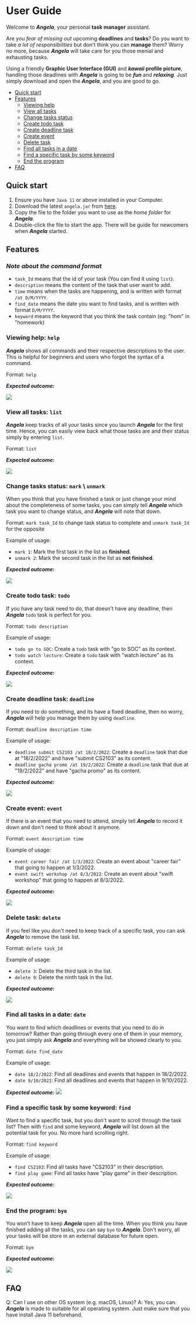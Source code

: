 # User Guide
Welcome to ***Angela***, your personal **task manager** assistant. 

Are you _fear of missing out_ upcoming **deadlines** and **tasks**? Do you want 
to take _a lot of responsibilities_ but don't think you can **manage** them? 
Worry no more, because **_Angela_** will take care for you those menial and exhausting tasks. 

Using a friendly **Graphic User Interface (GUI)** and **_kawaii_ profile picture**, 
handling those deadlines with **_Angela_** is going to be **_fun_** and **_relaxing_**. Just simply download 
and open the **_Angela_**, and you are good to go.

- [Quick start](#quick-start)
- [Features](#features)
  - [Viewing help](#viewing-help-help)
  - [View all tasks](#view-all-tasks-list)
  - [Change tasks status](#change-tasks-status-mark--unmark)
  - [Create todo task](#create-todo-task-todo)
  - [Create deadline task](#create-deadline-task-deadline)
  - [Create event](#create-event-event)
  - [Delete task](#delete-task-delete)
  - [Find all tasks in a date](#find-all-tasks-in-a-date-date)
  - [Find a specific task by some keyword](#find-a-specific-task-by-some-keyword-find)
  - [End the program](#end-the-program-bye)
- [FAQ](#faq)

## Quick start
1. Ensure you have `Java 11` or above installed in your Computer.
2. Download the latest `angela.jar` from [here](https://github.com/khoahre123/ip/releases).
3. Copy the file to the folder you want to use as the _home folder_ for **_Angela_**.
4. Double-click the file to start the app. There will be guide for newcomers when **_Angela_** started.

## Features

### **_Note about the command format_**
- `task_Id` means that the id of your task (You can find it using `list`).
- `description` means the content of the task that user want to add.
- `time` means when the tasks are happening, and is written with format `/at D/M/YYYY`.
- `find_date` means the date you want to find tasks, and is written with format `D/M/YYYY`.
- `keyword` means the keyword that you think the task contain (eg: "hom" in "homework)

### Viewing help: `help`
**_Angela_** shows all commands and their respective descriptions to the user.
This is helpful for beginners and users who forgot the syntax of a command.

Format: `help`

_**Expected outcome:**_

![](HelpCommand.png)

### View all tasks: `list`
**_Angela_** keep tracks of all your tasks since you launch **_Angela_** for the first time.
Hence, you can easily view back what those tasks are and their status simply by entering `list`.

Format: `list`

_**Expected outcome:**_

![](ListCommand.png)

### Change tasks status: `mark` \ `unmark`
When you think that you have finished a task or just change your mind about the completeness of some tasks,
you can simply tell **_Angela_** which task you want to change status, and _**Angela**_ will note that down.


Format: `mark task_Id` to change task status to complete and `unmark task_Id` for the opposite

Example of usage: 
- `mark 1`: Mark the first task in the list as **finished**.
-  `unmark 2`: Mark the second task in the list as **not finished**.

_**Expected outcome:**_

![](Mark_UnmarkCommand.png)

### Create todo task: `todo`
If you have any task need to do, that doesn't have any deadline, then 
**_Angela_** `todo` task is perfect for you.

Format: `todo description`

Example of usage:
- `todo go to SOC`: Create a `todo` task with "go to SOC" as its context.
- `todo watch lecture`: Create a `todo` task with "watch lecture" as its context.

_**Expected outcome:**_

![](TodoCommand.png)

### Create deadline task: `deadline`
If you need to do something, and its have a fixed deadline, then no worry, **_Angela_**
will help you manage them by using `deadline`.

Format: `deadline description time`

Example of usage:
- `deadline submit CS2103 /at 18/2/2022`: Create a `deadline` task that due at 
"18/2/2022" and have "submit CS2103" as its content.
- `deadline gacha promo /at 19/2/2022`: Create a `deadline` task that due at
"19/2/2022" and have "gacha promo" as its content.

_**Expected outcome:**_

![](DeadlineCommand.png)

### Create event: `event`
If there is an event that you need to attend, simply tell **_Angela_** to record it down
and don't need to think about it anymore.

Format: `event description time`

Example of usage:
- `event career fair /at 1/3/2022`: Create an event about "career fair" that going to happen 
at 1/3/2022.
- `event swift workshop /at 8/3/2022`: Create an event about "swift workshop" that going to happen
at 8/3/2022.

_**Expected outcome:**_

![](EventCommand.png)

### Delete task: `delete`
If you feel like you don't need to keep track of a specific task, you can ask **_Angela_** to remove
the task list.

Format: `delete task_Id`

Example of usage:
- `delete 3`: Delete the third task in the list.
- `delete 9`: Delete the ninth task in the list.

_**Expected outcome:**_

![](DeleteCommand.png)

### Find all tasks in a date: `date`
You want to find which deadlines or events that you need to do in tomorrow? Rather than 
going through every one of them in your memory, you just simply ask **_Angela_** and 
everything will be showed clearly to you.

Format: `date find_date`

Example of usage:
- `date 18/2/2022`: Find all deadlines and events that happen in 18/2/2022.
- `date 9/10/2021`: Find all deadlines and events that happen in 9/10/2022.

_**Expected outcome:**_
![](DateCommand.png)

### Find a specific task by some keyword: `find`
Want to find a specific task, but you don't want to scroll through the task list?
Then with `find` and some keyword, **_Angela_** will list down all the potential 
task for you. No more hard scrolling right.

Format: `find keyword`

Example of usage:
- `find CS2103`: Find all tasks have "CS2103" in their description.
- `find play game`: Find all tasks have "play game" in their description.

_**Expected outcome:**_

![](FindCommand.png)

### End the program: `bye`
You won't have to keep **_Angela_** open all the time. When you think you have finished 
adding all the tasks, you can say `bye` to **_Angela_**. Don't worry, all your tasks will be
store in an external database for future open.

Format: `bye`

_**Expected outcome:**_

![](ByeCommand.png)

## FAQ
Q: Can I use on other OS system (e.g. macOS, Linux)?
A: Yes, you can. _**Angela**_ is made to suitable for all 
operating system. Just make sure that you have install Java 11 beforehand.

